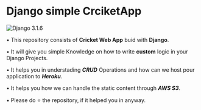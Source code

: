 # Django simple CrciketApp

![Django 3.1.6](https://img.shields.io/badge/Django-3.1.6-brightgreen.svg)

• This repository consists of **Cricket Web App** buid with **Django**.

• It will give you simple Knowledge on how to write **custom** logic in your Django Projects.

• It helps you in understading **_CRUD_** Operations and how can we host pour application to **_Heroku_**.

• It helps you how we can handle the static content through **_AWS S3_**.

• Please do ⭐ the repository, if it helped you in anyway.
